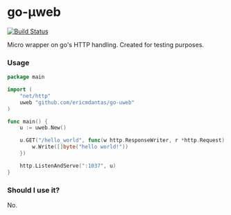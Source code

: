 # go-µweb

[![Build Status](https://travis-ci.org/ericmdantas/go-uweb.svg?branch=master)](https://travis-ci.org/ericmdantas/go-uweb)

Micro wrapper on go's HTTP handling. Created for testing purposes.

### Usage

```go
package main

import (
    "net/http"
    uweb "github.com/ericmdantas/go-uweb"
)

func main() {
    u := uweb.New()

    u.GET("/hello_world", func(w http.ResponseWriter, r *http.Request) {
        w.Write([]byte("hello world!"))
    })

    http.ListenAndServe(":1037", u)
}
```

### Should I use it?

No.